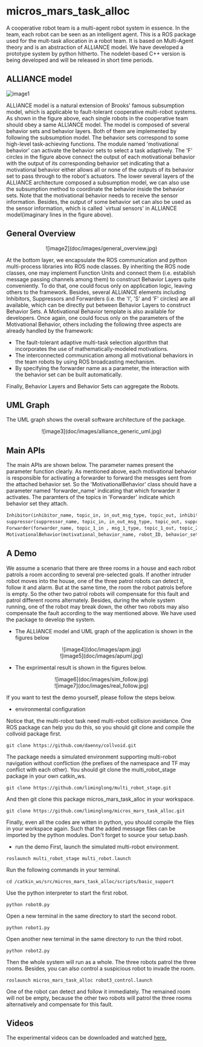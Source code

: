 # micros_mars_task_alloc
A cooperative robot team is a multi-agent robot system in essence. In the team, each robot can be seen as an intelligent agent. This is a ROS package used for the mult-task allocation in a robot team. It is based on Multi-Agent theory and is an abstraction of ALLIANCE model. We have developed a prototype system by python hitherto. The nodelet-based C++ version is being developed and will be released in short time periods. 

## ALLIANCE model


![image1](https://github.com/liminglong/micros_mars_task_alloc/tree/master/doc/images/alliance_generic_model.jpg)


ALLIANCE model is a natural extension of Brooks' famous subsumption model, which is applicable to fault-tolerant cooperative multi-robot systems. As shown in the figure above, each single robots in the cooperative team should obey a same ALLIANCE model. The model is composed of several behavior sets and behavior layers. Both of them are implemented by following the subsumption model. The behavior sets correspond to some high-level task-achieving functions. The module named 'motivational behavior' can activate the behavior sets to select a task adaptively. The 'F' circles in the figure above connect the output of each motivational behavior with the output of its corresponding behavior set indicating that a motivational behavior either allows all or none of the outputs of its behavior set to pass through to the robot's actuators. The lower several layers of the ALLIANCE architecture composed a subsumption model, we can also use the subsumption method to coordinate the behavior inside the behavior sets. Note that the motivational behavior needs to receive the sensor information. Besides, the output of some behavior set can also be used as the sensor information, which is called `virtual sensors' in ALLIANCE model(imaginary lines in the figure above). 

## General Overview
<center>
![image2](doc/images/general_overview.jpg)
</center>

At the bottom layer, we encapsulate the ROS communication and python multi-process libraries into ROS node classes. By inheriting the ROS node classes, one may implement Function Units and connect them (i.e. establish message passing channels among them) to construct Behavior Layers quite conveniently. To do that, one could focus only on application logic, leaving others to the framework. Besides, several ALLIANCE elements including Inhibitors, Suppressors and Forwarders (i.e. the 'I', 'S' and 'F' circles) are all available, which can be directly put between Behavior Layers to construct Behavior Sets. A Motivational Behavior template is also available for developers. Once again, one could focus only on the parameters of the Motivational Behavior, others including the following three aspects are already handled by the framework:

* The fault-tolerant adaptive multi-task selection algorithm that incorporates the use of mathematically-modeled motivations.
* The interconnected communication among all motivational behaviors in the team robots by using ROS broadcasting mechanism.
* By specifying the forwarder name as a parameter, the interaction with the behavior set can be built automatically.

Finally, Behavior Layers and Behavior Sets can aggregate the Robots. 


## UML Graph
The UML graph shows the overall software architecture of the package.
<center>
![image3](doc/images/alliance_generic_uml.jpg)
</center>

## Main APIs
The main APIs are shown below. The parameter names present the parameter function clearly. As mentioned above, each motivational behavior is responsible for activating a forwarder to forward the messges sent from the attached behavior set. So the 'MotivationalBehavior' class should have a parameter named 'forwarder_name' indicating that which forwarder it activates. The paramters of the topics in 'Forwarder' indicate which behavior set they attach.

```python
Inhibitor(inhibitor_name, topic_in, in_out_msg_type, topic_out, inhibiting_topic, inhibiting_msg_type)
suppressor(suppressor_name, topic_in, in_out_msg_type, topic_out, suppressing_topic, suppressing_msg_type)
Forwarder(forwarder_name, topic_1_in , msg_1_type, topic_1_out, topic_2_in, msg_2_type, topic_2_out)
MotivationalBehavior(motivational_behavior_name, robot_ID, behavior_set_ID, forwarder_name)
```

## A Demo
We assume a scenario that there are three rooms in a house and each robot patrols a room according to several pre-selected goals. If another intruder robot moves into the house, one of the three patrol robots can detect it, follow it and alarm. But at the same time, the room the robot patrols before is empty. So the other two patrol robots will compensate for this fault and patrol different rooms alternately. Besides, during the whole system running, one of the robot may break down, the other two robots may also compensate the fault according to the way mentioned above. We have used the package to develop the system. 

* The ALLIANCE model and UML graph of the application is shown in the figures below

<center>
![image4](doc/images/apm.jpg)
</center>

<center>
![image5](doc/images/apuml.jpg)
</center>


* The exprimental result is shown in the figures below.

<center>
![image6](doc/images/sim_follow.jpg)
</center>

<center>
![image7](doc/images/real_follow.jpg)
</center>

If you want to test the demo yourself, please follow the steps below.

* environmental configuration

Notice that, the multi-robot task need multi-robot collision avoidance. One ROS package can help you do this, so you should git clone and compile the collvoid package first.
```
git clone https://github.com/daenny/collvoid.git
```
The package needs a simulated environment supporting multi-robot navigation without confliction (the prefixes of the namespace and TF may conflict with each other). You should git clone the multi_robot_stage package in your own catkin_ws.
```
git clone https://github.com/liminglong/multi_robot_stage.git
```
And then git clone this package micros_mars_task_alloc in your workspace.
```
git clone https://github.com/liminglong/micros_mars_task_alloc.git
```
Finally, even all the codes are witten in python, you should compile the files in your workspace again. Such that the added message files can be imported by the python modules. Don't forget to source your setup.bash.

* run the demo
First, launch the simulated multi-robot environment.
```
roslaunch multi_robot_stage multi_robot.launch
```
Run the following commands in your terminal.
```
cd /catkin_ws/src/micros_mars_task_alloc/scripts/basic_support
```
Use the python interpreter to start the first robot.
```
python robot0.py
```
Open a new terminal in the same directory to start the second robot.
```
python robot1.py
```
Open another new ternimal in the same directory to run the third robot.
```
python robot2.py
```
Then the whole system will run as a whole. The three robots patrol the three rooms.
Besides, you can also control a suspicious robot to invade the room.
```
roslaunch micros_mars_task_alloc robot3_control.launch
```
One of the robot can detect and follow it immediately. The remained room will not be empty, because the other two robots will patrol the three rooms alternatively and compensate for this fault.

## Videos
The experimental videos can be downloaded and watched [here.](https://www.trustie.net/organizations/61)
